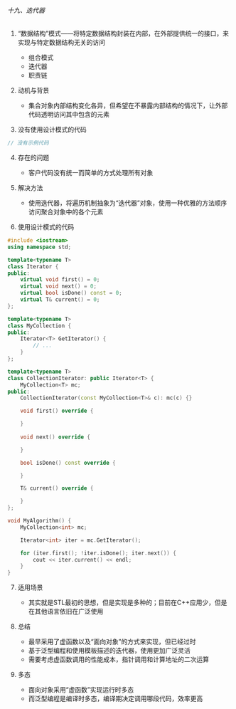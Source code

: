 ###### 十九、迭代器

1. “数据结构”模式——将特定数据结构封装在内部，在外部提供统一的接口，来实现与特定数据结构无关的访问
    - 组合模式
    - 迭代器
    - 职责链

2. 动机与背景
    - 集合对象内部结构变化各异，但希望在不暴露内部结构的情况下，让外部代码透明访问其中包含的元素

3. 没有使用设计模式的代码
```cpp
// 没有示例代码
```

4. 存在的问题
    - 客户代码没有统一而简单的方式处理所有对象

5. 解决方法
    - 使用迭代器，将遍历机制抽象为“迭代器”对象，使用一种优雅的方法顺序访问聚合对象中的各个元素

6. 使用设计模式的代码
```cpp
#include <iostream>
using namespace std;

template<typename T>
class Iterator {
public:
    virtual void first() = 0;
    virtual void next() = 0;
    virtual bool isDone() const = 0;
    virtual T& current() = 0;
};

template<typename T>
class MyCollection {
public:
    Iterator<T> GetIterator() {
        // ...
    }
};

template<typename T>
class CollectionIterator: public Iterator<T> {
    MyCollection<T> mc;
public:
    CollectionIterator(const MyCollection<T>& c): mc(c) {}

    void first() override {

    }
    
    void next() override {

    }

    bool isDone() const override {

    }

    T& current() override {

    }
};

void MyAlgorithm() {
    MyCollection<int> mc;

    Iterator<int> iter = mc.GetIterator();

    for (iter.first(); !iter.isDone(); iter.next()) {
        cout << iter.current() << endl;
    }
}
```

7. 适用场景
    - 其实就是STL最初的思想，但是实现是多种的；目前在C++应用少，但是在其他语言依旧在广泛使用

8. 总结
    - 最早采用了虚函数以及“面向对象”的方式来实现，但已经过时
    - 基于泛型编程和使用模板描述的迭代器，使用更加广泛灵活
    - 需要考虑虚函数调用的性能成本，指针调用和计算地址的二次运算

9. 多态
    - 面向对象采用“虚函数”实现运行时多态
    - 而泛型编程是编译时多态，编译期决定调用哪段代码，效率更高
